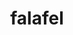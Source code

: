 ---
layout: smileys&emotion
title: falafel
emoji: falafel
permalink: 🧆.html
image: assets/img/3moji/falafel.png
---